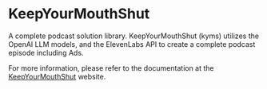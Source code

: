 # KeepYourMouthShut

A complete podcast solution library. KeepYourMouthShut (kyms) utilizes the OpenAI LLM models, and the ElevenLabs API to create a complete podcast episode including Ads.

For more information, please refer to the documentation at the [KeepYourMouthShut](https://www.keepyourmouthshut.net/) website.
